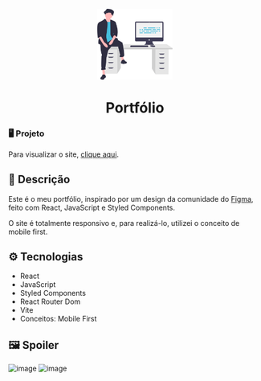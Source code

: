 <p align="center"><img src="https://raw.githubusercontent.com/HenriqueContini/Portfolio/087e14e0e185085046a2292dba161a95a72900e1/src/assets/profileImg.svg" alt="Desenvolvedor orgulhoso" width="150" align="center"/></p>
<h1 align="center">Portfólio</h1>


### 🖥️ Projeto

Para visualizar o site, <a href="https://portfolio-henriquecontini.vercel.app/">clique aqui</a>.

## 📝 Descrição

Este é o meu portfólio, inspirado por um design da comunidade do <a href="https://www.figma.com/file/3Uc6WmrEBF8mW9LMqbp5Bq/Portfolio-(Community)?type=design&node-id=0-1&mode=design&t=MJxBbtikUBKcOO4R-0">Figma</a>, feito com React, JavaScript e Styled Components.

O site é totalmente responsivo e, para realizá-lo, utilizei o conceito de mobile first. 

## ⚙️ Tecnologias

- React
- JavaScript
- Styled Components
- React Router Dom
- Vite
- Conceitos: Mobile First

## 🖼️ Spoiler

![image](https://github.com/HenriqueContini/Portfolio/assets/81761545/a4487126-fce6-4d0d-89e0-dbc145cf69ca)
![image](https://github.com/HenriqueContini/Portfolio/assets/81761545/5bf9490d-f72c-43cb-bba9-c6d6ec26c60e)
